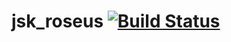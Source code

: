 jsk_roseus [![Build Status](https://travis-ci.org/jsk-ros-pkg/jsk_roseus.png?branch=master)](https://travis-ci.org/jsk-ros-pkg/jsk_roseus)
==========
